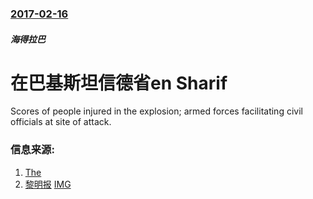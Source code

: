 ### [2017-02-16](/news/2017/02/16/index.md)

##### 海得拉巴
# 在巴基斯坦信德省en Sharif 

Scores of people injured in the explosion; armed forces facilitating civil officials at site of attack.


### 信息来源:

1. [The](https://www.thenews.com.pk/latest/186748-Several-injured-in-Sehwan-Sharif-explosion#)
2. [黎明报](http://www.dawn.com/news/1315136/at-least-10-dead-as-bomb-rips-through-lal-shahbaz-shrine-in-sehwan-sindh) [IMG](http://i.dawn.com/large/2017/02/58a609625dbc7.jpg)

